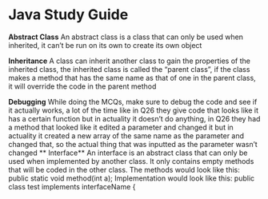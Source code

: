 # Java Study Guide

**Abstract Class**
An abstract class is a class that can only be used when inherited, it can’t be run on its own to create its own object

**Inheritance**
A class can inherit another class to gain the properties of the inherited class, the inherited class is called the “parent class”, if the class makes a method that has the same name as that of one in the parent class, it will override the code in the parent method

**Debugging**
While doing the MCQs, make sure to debug the code and see if it actually works, a lot of the time like in Q26 they give code that looks like it has a certain function but in actuality it doesn’t do anything, in Q26 they had a method that looked like it edited a parameter and changed it but in actuality it created a new array of the same name as the parameter and changed that, so the actual thing that was inputted as the parameter wasn’t changed
**
Interface**
An interface is an abstract class that can only be used when implemented by another class. It only contains empty methods that will be coded in the other class.
The methods would look like this: public static void method(int a);
Implementation would look like this: public class test implements interfaceName {


